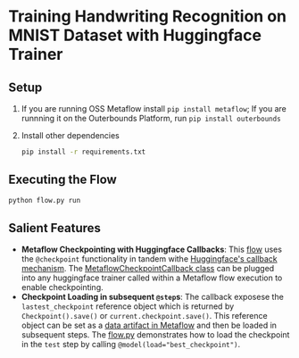 # Training Handwriting Recognition on MNIST Dataset with Huggingface Trainer

## Setup

1. If you are running OSS Metaflow install `pip install metaflow`; If you are runnning it on the Outerbounds Platform, run `pip install outerbounds`

2. Install other dependencies
    ```bash
    pip install -r requirements.txt
    ```

## Executing the Flow

```bash
python flow.py run  
```


## Salient Features 

- **Metaflow Checkpointing with Huggingface Callbacks**: This [flow](./flow.py) uses the `@checkpoint` functionality in tandem withe [Huggingface's callback mechanism](https://huggingface.co/docs/transformers/en/main_classes/callback). The [MetaflowCheckpointCallback class](./hf_trainer_callback.py) can be plugged into any huggingface trainer called within a Metaflow flow execution to enable checkpointing.
- **Checkpoint Loading in subsequent `@step`s**: The callback exposese the `lastest_checkpoint` reference object which is returned by `Checkpoint().save()` or `current.checkpoint.save()`. This reference object can be set as a [data artifact in Metaflow](https://docs.metaflow.org/metaflow/basics#artifacts) and then be loaded in subsequent steps. The [flow.py](./flow.py) demonstrates how to load the checkpoint in the `test` step by calling `@model(load="best_checkpoint")`.